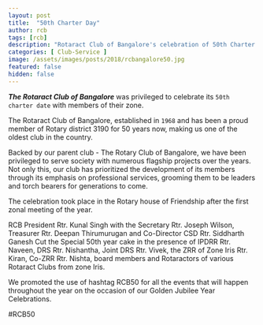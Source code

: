 ```yaml
---
layout: post
title:  "50th Charter Day"
author: rcb
tags: [rcb]
description: "Rotaract Club of Bangalore's celebration of 50th Charter Day"
categories: [ Club-Service ]
image: /assets/images/posts/2018/rcbangalore50.jpg
featured: false
hidden: false
---
```


_**The Rotaract Club of Bangalore**_ was privileged to celebrate its `50th charter date` with members of their zone. 

The Rotaract Club of Bangalore, established in `1968` and has been a proud member of Rotary district 3190 for 50 years now, making us one of the oldest club in the country. 

Backed by our parent club - The Rotary Club of Bangalore, we have been privileged to serve society with numerous flagship projects over the years. Not only this, our club has prioritized the development of its members through its emphasis on professional services, grooming them to be leaders and torch bearers for generations to come.

The celebration took place in the Rotary house of Friendship after the first zonal meeting of the year. 

RCB President Rtr. Kunal Singh with the Secretary Rtr. Joseph Wilson, Treasurer Rtr. Deepan Thirumurugan and Co-Director CSD Rtr. Siddharth Ganesh Cut the Special 50th year cake in the presence of IPDRR Rtr. Naveen, DRS Rtr. Nishantha, Joint DRS Rtr. Vivek, the ZRR of Zone Iris Rtr. Kiran, Co-ZRR Rtr. Nishta, board members and Rotaractors of various Rotaract Clubs from zone Iris.

We promoted the use of hashtag RCB50 for all the events that will happen throughout the year on the occasion of our Golden Jubilee Year Celebrations.

\#RCB50